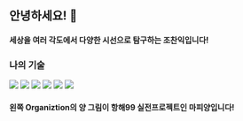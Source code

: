 ## 안녕하세요! 👋
#### 세상을 여러 각도에서 다양한 시선으로 탐구하는 조찬익입니다!



### 나의 기술 
<img src="https://img.shields.io/badge/JavaScript-yellow?style=for-the-badge&logo=JavaScript&logoColor=white"/>
<img src="https://img.shields.io/badge/HTML-blue?style=for-the-badge&logo=HTML5&logoColor=white"/>
<img src="https://img.shields.io/badge/CSS-red?style=for-the-badge&logo=CSS3&logoColor=white"/>
<img src="https://img.shields.io/badge/React-skyblue?style=for-the-badge&logo=React&logoColor=white"/>
<img src="https://img.shields.io/badge/Redux-764ABC?style=for-the-badge&logo=Redux&logoColor=white"/>
<img src="https://img.shields.io/badge/Socket.io-010101?style=for-the-badge&logo=Socket.io&logoColor=white"/>

#### 왼쪽 Organiztion의 양 그림이 항해99 실전프로젝트인 마피양입니다!
